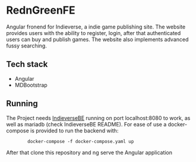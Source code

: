 # RednGreenFE
Angular fronend for Indieverse, a indie game publishing site.
The website provides users with the ability to register, login,
after that authenticated users can buy and publish games.
The website also implements advanced fussy searching.
## Tech stack
* Angular
* MDBootstrap
## Running
The Project needs [IndieverseBE](https://github.com/Goshenkata/IndieverseBE)
running on port localhost:8080 to work, as well as mariadb (check IndieverseBE README).
For ease of use a docker-compose is provided to run the backend with:
```
        docker-compose -f docker-compose.yaml up
```
After that clone this repository and ng serve the Angular application
